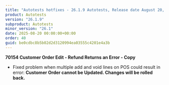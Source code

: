 ```yaml
---
title: "Autotests hotfixes - 26.1.9 Autotests, Release date August 20, 2025 - Hotfixes"
product: Autotests
version: "26.1.9"
subproduct: Autotests
minor_version: "26.1"
date: 2025-08-20 00:00:00+00:00
order: 40
guid: be0cdbc8b5b02d2d3120994ea03555c4201e4a3b
---
```


<div><strong>70154 Customer Order Edit - Refund Returns an Error - Copy</strong>
<ul><li>Fixed problem when multiple add and void lines on POS could result in error: <b>Customer Order cannot be Updated. Changes will be rolled back.</b></li></ul></div>

